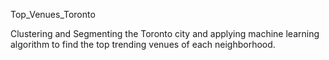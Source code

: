 Top_Venues_Toronto

Clustering and Segmenting the Toronto city and applying machine learning algorithm to find the top trending venues of each neighborhood.
